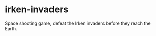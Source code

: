 irken-invaders
==============

Space shooting game, defeat the Irken invaders before they reach the Earth.